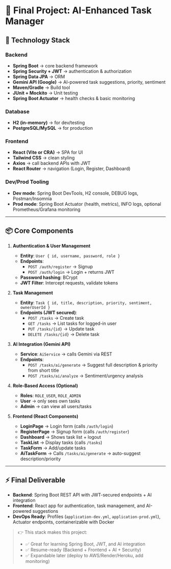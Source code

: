 # 🚀 Final Project: AI-Enhanced Task Manager

## 🔧 Technology Stack

### Backend
- **Spring Boot** → core backend framework
- **Spring Security + JWT** → authentication & authorization
- **Spring Data JPA** → ORM
- **Gemini API (Google)** → AI-powered task suggestions, priority, sentiment
- **Maven/Gradle** → Build tool
- **JUnit + Mockito** → Unit testing
- **Spring Boot Actuator** → health checks & basic monitoring

### Database
- **H2 (in-memory)** → for dev/testing
- **PostgreSQL/MySQL** → for production

### Frontend
- **React (Vite or CRA)** → SPA for UI
- **Tailwind CSS** → clean styling
- **Axios** → call backend APIs with JWT
- **React Router** → navigation (Login, Register, Dashboard)

### Dev/Prod Tooling
- **Dev mode**: Spring Boot DevTools, H2 console, DEBUG logs, Postman/Insomnia
- **Prod mode**: Spring Boot Actuator (health, metrics), INFO logs, optional Prometheus/Grafana monitoring

---

## 📦 Core Components

1.  **Authentication & User Management**
    - **Entity**: `User { id, username, password, role }`
    - **Endpoints**:
        - `POST /auth/register` → Signup
        - `POST /auth/login` → Login + returns JWT
    - **Password hashing**: BCrypt
    - **JWT Filter**: Intercept requests, validate tokens

2.  **Task Management**
    - **Entity**: `Task { id, title, description, priority, sentiment, ownerUserId }`
    - **Endpoints (JWT secured)**:
        - `POST /tasks` → Create task
        - `GET /tasks` → List tasks for logged-in user
        - `PUT /tasks/{id}` → Update task
        - `DELETE /tasks/{id}` → Delete task

3.  **AI Integration (Gemini API)**
    - **Service**: `AiService` → calls Gemini via REST
    - **Endpoints**:
        - `POST /tasks/ai/generate` → Suggest full description & priority from short title
        - `POST /tasks/ai/analyze` → Sentiment/urgency analysis

4.  **Role-Based Access (Optional)**
    - **Roles**: `ROLE_USER`, `ROLE_ADMIN`
    - **User** → only sees own tasks
    - **Admin** → can view all users/tasks

5.  **Frontend (React Components)**
    - **LoginPage** → Login form (calls `/auth/login`)
    - **RegisterPage** → Signup form (calls `/auth/register`)
    - **Dashboard** → Shows task list + logout
    - **TaskList** → Display tasks (calls `/tasks`)
    - **TaskForm** → Add/update tasks
    - **AiTaskForm** → Calls `/tasks/ai/generate` → auto-suggest description/priority

---

## ⚡ Final Deliverable

- **Backend**: Spring Boot REST API with JWT-secured endpoints + AI integration
- **Frontend**: React app for authentication, task management, and AI-powered suggestions
- **DevOps Ready**: Profiles (`application-dev.yml`, `application-prod.yml`), Actuator endpoints, containerizable with Docker

> 👉 This stack makes this project:
>
> - ✅ Great for learning Spring Boot, JWT, and AI integration
> - ✅ Resume-ready (Backend + Frontend + AI + Security)
> - ✅ Expandable later (deploy to AWS/Render/Heroku, add monitoring)